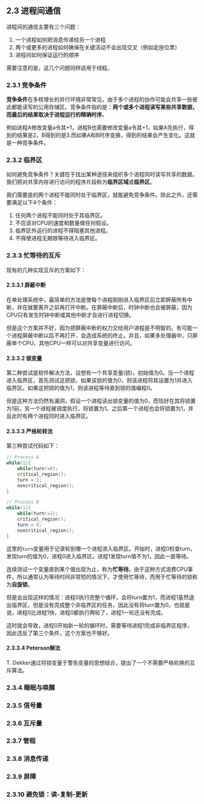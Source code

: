 ## 2.3 进程间通信

进程间的通信主要有三个问题：
1. 一个进程如何把消息传递给另一个进程
2. 两个或更多的进程如何确保在关键活动不会出现交叉（例如定座位票）
3. 进程间如何保证运行的顺序

需要注意的是，这几个问题同样适用于线程。

### 2.3.1 竞争条件

**竞争条件**在多核增长的并行环境非常常见，由于多个进程的协作可能会共享一些彼此都能读写的公用存储区。竞争条件指的是：**两个或多个进程读写某些共享数据，而最后的结果取决于进程运行的精确时序**。

例如进程A修改变量a令其+1，进程B也需要修改变量a令其+1，如果A先执行，得到的结果是2，B得到的是3.而如果A和B时序变换，得到的结果会产生变化。这就是一种竞争条件。

### 2.3.2 临界区

如何避免竞争条件？关键在于找出某种途径来组织多个进程同时读写共享的数据。我们把对共享内存进行访问的程序片段称为**临界区域**或**临界区**。

我们需要是的两个进程不能同时处于临界区，就能避免竞争条件。除此之外，还需要满足以下4个条件：
1. 任何两个进程不能同时处于其临界区。
2. 不应该对CPU的速度和数量做任何假设。
3. 临界区外运行的进程不得阻塞其他进程。
4. 不得使进程无期限等待进入临界区。

### 2.3.3 忙等待的互斥

现有的几种实现互斥的方案如下：

#### 2.3.3.1 屏蔽中断

在单处理系统中，最简单的方法是使每个进程刚刚进入临界区后立即屏蔽所有中断，并在就要离开之前再打开中断。在屏蔽中断后，时钟中断也会被屏蔽，因为CPU只有发生时钟中断或其他中断才会进行进程切换。

但是这个方案并不好，因为把屏蔽中断的权力交给用户进程是不明智的。有可能一个进程屏蔽中断以后不再打开，会造成系统的终止。并且，如果多处理器中，只屏蔽单个CPU，其他CPU一样可以对共享变量进行访问。

#### 2.3.3.2 锁变量

第二种尝试是软件解决方法，设想有一个共享变量(锁)，初始值为0。当一个进程进入临界区，首先测试这把锁，如果该锁的值为0，则该进程将其设置为1并进入临界区。如果这把锁的值为1，则该进程等待直到锁的值编程0。

但是这种方法仍然有漏洞，假设一个进程读出锁变量的值为0，而恰好在其将锁置为1前，另一个进程被调度执行，将锁置为1。之后第一个进程也会将锁置为1，并且此时有两个进程同时进入临界区。

#### 2.3.3.3 严格轮转法

第三种尝试代码如下：
```c
// Process A
while(1){
    while(turn!=0);
    critical_region();
    turn = 1;
    noncritical_region();
}

// Process B
while(1){
    while(turn!=1);
    critical_region();
    turn = 0;
    noncritical_region();
}
```

这里的`turn`变量用于记录轮到哪一个进程进入临界区。开始时，进程0检查turn，发现turn的值为0，进程0进入临界区。进程1发现turn值不为1，因此一直等待。

连续测试一个变量直到某个值出现为止，称为**忙等待**。由于这种方式浪费CPU事件，所以通常认为等待时间非常短的情况下，才使用忙等待，而用于忙等待的锁称为**自旋锁**。

但是会出现这样的情况：进程0执行完整个循环，会将turn置为1，而进程1虽然退出临界区，但是没有完成整个非临界区的任务，因此没有将turn置为0。也就是说，进程0比进程1快，进程0都执行两轮了，进程1一轮还没有完成。

这时就会导致，进程0开始新一轮的循环时，需要等待进程1完成非临界区程序，因此违反了第三个条件，这个方案也不够好。

#### 2.3.3.4 Peterson解法

T. Dekker通过将锁变量于警告变量的思想结合，提出了一个不需要严格轮换的互斥算法。

### 2.3.4 睡眠与唤醒

### 2.3.5 信号量

### 2.3.6 互斥量

### 2.3.7 管程

### 2.3.8 消息传递

### 2.3.9 屏障

### 2.3.10 避免锁：读-复制-更新

